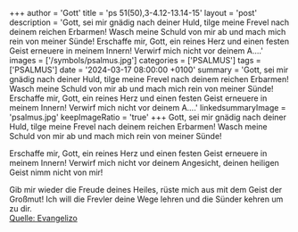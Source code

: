 +++
author = 'Gott'
title = 'ps 51(50),3-4.12-13.14-15'
layout = 'post'
description = 'Gott, sei mir gnädig nach deiner Huld,  tilge meine Frevel nach deinem reichen Erbarmen! Wasch meine Schuld von mir ab  und mach mich rein von meiner Sünde!  Erschaffe mir, Gott, ein reines Herz  und einen festen Geist erneuere in meinem Innern! Verwirf mich nicht vor deinem A....'
images = ['/symbols/psalmus.jpg']
categories = ['PSALMUS']
tags = ['PSALMUS']
date = '2024-03-17 08:00:00 +0100'
summary = 'Gott, sei mir gnädig nach deiner Huld,  tilge meine Frevel nach deinem reichen Erbarmen! Wasch meine Schuld von mir ab  und mach mich rein von meiner Sünde!  Erschaffe mir, Gott, ein reines Herz  und einen festen Geist erneuere in meinem Innern! Verwirf mich nicht vor deinem A....'
linkedsummaryImage = 'psalmus.jpg'
keepImageRatio = 'true'
+++
Gott, sei mir gnädig nach deiner Huld, 
tilge meine Frevel nach deinem reichen Erbarmen!
Wasch meine Schuld von mir ab 
und mach mich rein von meiner Sünde!

Erschaffe mir, Gott, ein reines Herz 
und einen festen Geist erneuere in meinem Innern!
Verwirf mich nicht vor deinem Angesicht, 
deinen heiligen Geist nimm nicht von mir!

Gib mir wieder die Freude deines Heiles, 
rüste mich aus mit dem Geist der Großmut!
Ich will die Frevler deine Wege lehren 
und die Sünder kehren um zu dir.<!--more--><br> [Quelle: Evangelizo](https://evangeliumtagfuertag.org/DE/gospel)